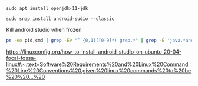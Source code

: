 ```
sudo apt install openjdk-11-jdk
```

```
sudo snap install android-sudio --classic
```

Kill android studio when frozen
```bash
ps -eo pid,cmd | grep -Ev "^ {0,1}([0-9]*) grep.*" | grep -E 'java.*android-studio' | sed -re 's/ {0,1}([0-9]*) .*/\1/' | head -n1 | xargs kill -9
```

https://linuxconfig.org/how-to-install-android-studio-on-ubuntu-20-04-focal-fossa-linux#:~:text=Software%20Requirements%20and%20Linux%20Command%20Line%20Conventions%20,given%20linux%20commands%20to%20be%20%20...%20